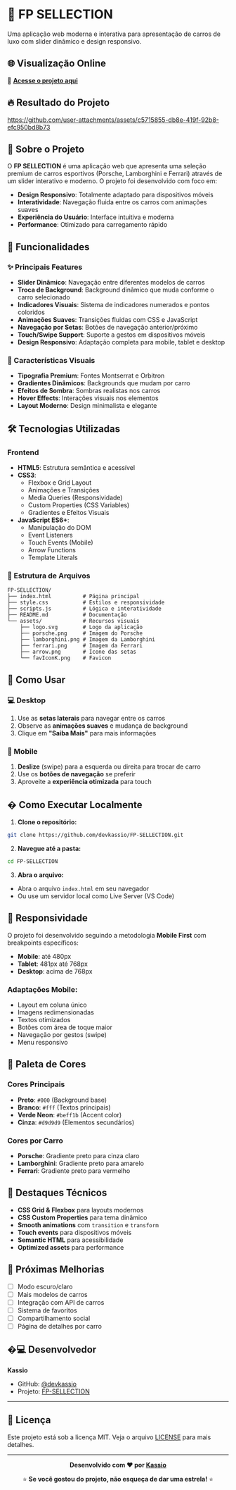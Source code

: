 # 🚗 FP SELLECTION

Uma aplicação web moderna e interativa para apresentação de carros de luxo com slider dinâmico e design responsivo.

## 🌐 Visualização Online

🔗 **[Acesse o projeto aqui](https://devkassio.github.io/FP-SELLECTION/)**

## 🔥 Resultado do Projeto

https://github.com/user-attachments/assets/c5715855-db8e-419f-92b8-efc950bd8b73

## 📱 Sobre o Projeto

O **FP SELLECTION** é uma aplicação web que apresenta uma seleção premium de carros esportivos (Porsche, Lamborghini e Ferrari) através de um slider interativo e moderno. O projeto foi desenvolvido com foco em:

- **Design Responsivo**: Totalmente adaptado para dispositivos móveis
- **Interatividade**: Navegação fluida entre os carros com animações suaves
- **Experiência do Usuário**: Interface intuitiva e moderna
- **Performance**: Otimizado para carregamento rápido

## 🚀 Funcionalidades

### ✨ Principais Features

- **Slider Dinâmico**: Navegação entre diferentes modelos de carros
- **Troca de Background**: Background dinâmico que muda conforme o carro selecionado
- **Indicadores Visuais**: Sistema de indicadores numerados e pontos coloridos
- **Animações Suaves**: Transições fluidas com CSS e JavaScript
- **Navegação por Setas**: Botões de navegação anterior/próximo
- **Touch/Swipe Support**: Suporte a gestos em dispositivos móveis
- **Design Responsivo**: Adaptação completa para mobile, tablet e desktop

### 🎨 Características Visuais

- **Tipografia Premium**: Fontes Montserrat e Orbitron
- **Gradientes Dinâmicos**: Backgrounds que mudam por carro
- **Efeitos de Sombra**: Sombras realistas nos carros
- **Hover Effects**: Interações visuais nos elementos
- **Layout Moderno**: Design minimalista e elegante

## 🛠 Tecnologias Utilizadas

### Frontend

- **HTML5**: Estrutura semântica e acessível
- **CSS3**:
  - Flexbox e Grid Layout
  - Animações e Transições
  - Media Queries (Responsividade)
  - Custom Properties (CSS Variables)
  - Gradientes e Efeitos Visuais
- **JavaScript ES6+**:
  - Manipulação do DOM
  - Event Listeners
  - Touch Events (Mobile)
  - Arrow Functions
  - Template Literals

### 📂 Estrutura de Arquivos

```
FP-SELLECTION/
├── index.html          # Página principal
├── style.css           # Estilos e responsividade
├── scripts.js          # Lógica e interatividade
├── README.md           # Documentação
└── assets/             # Recursos visuais
    ├── logo.svg        # Logo da aplicação
    ├── porsche.png     # Imagem do Porsche
    ├── lamborghini.png # Imagem da Lamborghini
    ├── ferrari.png     # Imagem da Ferrari
    ├── arrow.png       # Ícone das setas
    └── favIconK.png    # Favicon
```

## 🎯 Como Usar

### 💻 Desktop

1. Use as **setas laterais** para navegar entre os carros
2. Observe as **animações suaves** e mudança de background
3. Clique em **"Saiba Mais"** para mais informações

### 📱 Mobile

1. **Deslize** (swipe) para a esquerda ou direita para trocar de carro
2. Use os **botões de navegação** se preferir
3. Aproveite a **experiência otimizada** para touch

## � Como Executar Localmente

1. **Clone o repositório:**

```bash
git clone https://github.com/devkassio/FP-SELLECTION.git
```

2. **Navegue até a pasta:**

```bash
cd FP-SELLECTION
```

3. **Abra o arquivo:**

- Abra o arquivo `index.html` em seu navegador
- Ou use um servidor local como Live Server (VS Code)

## 📱 Responsividade

O projeto foi desenvolvido seguindo a metodologia **Mobile First** com breakpoints específicos:

- **Mobile**: até 480px
- **Tablet**: 481px até 768px
- **Desktop**: acima de 768px

### Adaptações Mobile:

- Layout em coluna único
- Imagens redimensionadas
- Textos otimizados
- Botões com área de toque maior
- Navegação por gestos (swipe)
- Menu responsivo

## 🎨 Paleta de Cores

### Cores Principais

- **Preto**: `#000` (Background base)
- **Branco**: `#fff` (Textos principais)
- **Verde Neon**: `#beff1b` (Accent color)
- **Cinza**: `#d9d9d9` (Elementos secundários)

### Cores por Carro

- **Porsche**: Gradiente preto para cinza claro
- **Lamborghini**: Gradiente preto para amarelo
- **Ferrari**: Gradiente preto para vermelho

## 🌟 Destaques Técnicos

- **CSS Grid & Flexbox** para layouts modernos
- **CSS Custom Properties** para tema dinâmico
- **Smooth animations** com `transition` e `transform`
- **Touch events** para dispositivos móveis
- **Semantic HTML** para acessibilidade
- **Optimized assets** para performance

## 🔮 Próximas Melhorias

- [ ] Modo escuro/claro
- [ ] Mais modelos de carros
- [ ] Integração com API de carros
- [ ] Sistema de favoritos
- [ ] Compartilhamento social
- [ ] Página de detalhes por carro

## �‍💻 Desenvolvedor

**Kassio**

- GitHub: [@devkassio](https://github.com/devkassio)
- Projeto: [FP-SELLECTION](https://github.com/devkassio/FP-SELLECTION)

---

## 📄 Licença

Este projeto está sob a licença MIT. Veja o arquivo [LICENSE](LICENSE) para mais detalhes.

---

<div align="center">

**Desenvolvido com ❤️ por [Kassio](https://github.com/devkassio)**

⭐ **Se você gostou do projeto, não esqueça de dar uma estrela!** ⭐

</div>
